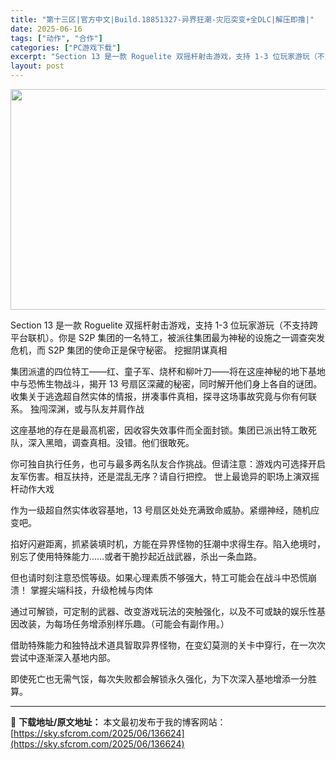 ```yaml
---
title: "第十三区|官方中文|Build.18851327-异界狂潮-灾厄突变+全DLC|解压即撸|"
date: 2025-06-16
tags: ["动作", "合作"]
categories: ["PC游戏下载"]
excerpt: "Section 13 是一款 Roguelite 双摇杆射击游戏，支持 1-3 位玩家游玩（不支持跨平台联机）。你是 S2P 集团的一名特工，被派往集团最为神秘的设施之一调查突发危机，而 S2P 集团的使命正是保守秘密。 挖掘阴谋真相 集团派遣的四位特工——红、童子军、烧杯和柳叶刀——将在这座神秘的&hellip;"
layout: post
---
```


<img class="aligncenter size-full wp-image-136625" src="https://sky.sfcrom.com/wp-content/uploads/2025/06/2025061606403719.webp" alt="" width="616" height="353" />

Section 13 是一款 Roguelite 双摇杆射击游戏，支持 1-3 位玩家游玩（不支持跨平台联机）。你是 S2P 集团的一名特工，被派往集团最为神秘的设施之一调查突发危机，而 S2P 集团的使命正是保守秘密。
挖掘阴谋真相

集团派遣的四位特工——红、童子军、烧杯和柳叶刀——将在这座神秘的地下基地中与恐怖生物战斗，揭开 13 号扇区深藏的秘密，同时解开他们身上各自的谜团。收集关于逃逸超自然实体的情报，拼凑事件真相，探寻这场事故究竟与你有何联系。
独闯深渊，或与队友并肩作战

这座基地的存在是最高机密，因收容失效事件而全面封锁。集团已派出特工敢死队，深入黑暗，调查真相。没错。他们很敢死。

你可独自执行任务，也可与最多两名队友合作挑战。但请注意：游戏内可选择开启友军伤害。相互扶持，还是混乱无序？请自行把控。
世上最诡异的职场上演双摇杆动作大戏

作为一级超自然实体收容基地，13 号扇区处处充满致命威胁。紧绷神经，随机应变吧。

掐好闪避距离，抓紧装填时机，方能在异界怪物的狂潮中求得生存。陷入绝境时，别忘了使用特殊能力……或者干脆抄起近战武器，杀出一条血路。

但也请时刻注意恐慌等级。如果心理素质不够强大，特工可能会在战斗中恐慌崩溃！
掌握尖端科技，升级枪械与肉体

通过可解锁，可定制的武器、改变游戏玩法的突触强化，以及不可或缺的娱乐性基因改装，为每场任务增添别样乐趣。（可能会有副作用。）

借助特殊能力和独特战术道具智取异界怪物，在变幻莫测的关卡中穿行，在一次次尝试中逐渐深入基地内部。

即使死亡也无需气馁，每次失败都会解锁永久强化，为下次深入基地增添一分胜算。

---
📖 **下载地址/原文地址：** 本文最初发布于我的博客网站：[https://sky.sfcrom.com/2025/06/136624](https://sky.sfcrom.com/2025/06/136624)
